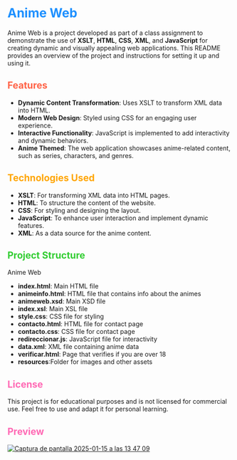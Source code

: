 # <span style="color:#1e90ff;">Anime Web</span>

Anime Web is a project developed as part of a class assignment to demonstrate the use of **XSLT**, **HTML**, **CSS**, **XML**, and **JavaScript** for creating dynamic and visually appealing web applications. This README provides an overview of the project and instructions for setting it up and using it.

## <span style="color:#ff6347;">Features</span>

- **Dynamic Content Transformation**: Uses XSLT to transform XML data into HTML.
- **Modern Web Design**: Styled using CSS for an engaging user experience.
- **Interactive Functionality**: JavaScript is implemented to add interactivity and dynamic behaviors.
- **Anime Themed**: The web application showcases anime-related content, such as series, characters, and genres.

## <span style="color:#ffa500;">Technologies Used</span>

- **XSLT**: For transforming XML data into HTML pages.
- **HTML**: To structure the content of the website.
- **CSS**: For styling and designing the layout.
- **JavaScript**: To enhance user interaction and implement dynamic features.
- **XML**: As a data source for the anime content.

## <span style="color:#32cd32;">Project Structure</span>
Anime Web
- **index.html**: Main HTML file
- **animeinfo.html**: HTML file that contains info about the animes
- **animeweb.xsd**: Main XSD file
- **index.xsl**: Main XSL file
- **style.css**: CSS file for styling
- **contacto.html**: HTML file for contact page
- **contacto.css**: CSS file for contact page
- **redireccionar.js**: JavaScript file for interactivity
- **data.xml**: XML file containing anime data
- **verificar.html**: Page that verifies if you are over 18
- **resources**:Folder for images and other assets

## <span style="color:#ff69b4;">License</span>
This project is for educational purposes and is not licensed for commercial use. Feel free to use and adapt it for personal learning.

## <span style="color:#ff69b4;">Preview</span>
[
![Captura de pantalla 2025-01-15 a las 13 47 09](https://github.com/user-attachments/assets/f50f1042-5c6b-4d3e-8019-ddbacf043537)
](url)

